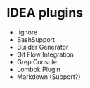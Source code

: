 # IDEA plugins

* .ignore
* BashSupport
* Builder Generator
* Git Flow Integration
* Grep Console
* Lombok Plugin
* Markdown (Support?)
